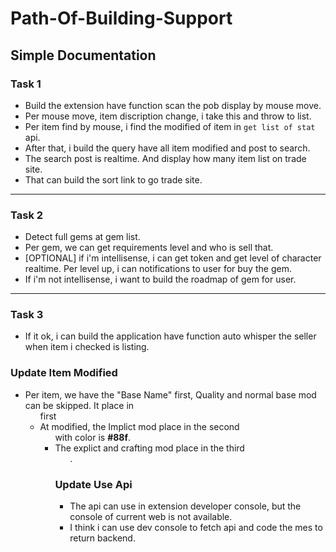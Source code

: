 # Path-Of-Building-Support

## Simple Documentation

### Task 1

- Build the extension have function scan the pob display by mouse move.
- Per mouse move, item discription change, i take this and throw to list.
- Per item find by mouse, i find the modified of item in `get list of stat` api.
- After that, i build the query have all item modified and post to search.
- The search post is realtime. And display how many item list on trade site.
- That can build the sort link to go trade site.
----------------------------------------------------------------

### Task 2

- Detect full gems at gem list. 
- Per gem, we can get requirements level and who is sell that.
- [OPTIONAL] if i'm intellisense, i can get token and get level of character realtime. Per level up, i can notifications to user for buy the gem.
- If i'm not intellisense, i want to build the roadmap of gem for user.

----------------------------------------------------------------

### Task 3

- If it ok, i can build the application have function auto whisper the seller when item i checked is listing.


### Update Item Modified

- Per item, we have the "Base Name" first, Quality and normal base mod can be skipped. It place in <ul> first
- At modified, the Implict mod place in the second <ul> with color is **#88f**.
- The explict and crafting mod place in the third <ul>.

### Update Use Api

- The api can use in extension developer console, but the console of current web is not available. 
- I think i can use dev console to fetch api and code the mes to return backend.